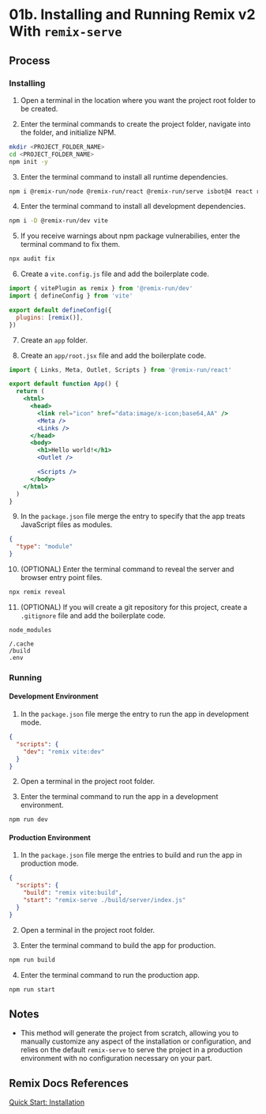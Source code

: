 # 01b. Installing and Running Remix v2 With `remix-serve`

## Process

### Installing

1. Open a terminal in the location where you want the project root folder to be created.

2. Enter the terminal commands to create the project folder, navigate into the folder, and initialize NPM.

```bash
mkdir <PROJECT_FOLDER_NAME>
cd <PROJECT_FOLDER_NAME>
npm init -y
```

3. Enter the terminal command to install all runtime dependencies.

```bash
npm i @remix-run/node @remix-run/react @remix-run/serve isbot@4 react react-dom
```

4. Enter the terminal command to install all development dependencies.

```bash
npm i -D @remix-run/dev vite
```

5. If you receive warnings about npm package vulnerabilies, enter the terminal command to fix them.

```bash
npx audit fix
```

6. Create a `vite.config.js` file and add the boilerplate code.

```js
import { vitePlugin as remix } from '@remix-run/dev'
import { defineConfig } from 'vite'

export default defineConfig({
  plugins: [remix()],
})
```

7. Create an `app` folder.

8. Create an `app/root.jsx` file and add the boilerplate code.

```jsx
import { Links, Meta, Outlet, Scripts } from '@remix-run/react'

export default function App() {
  return (
    <html>
      <head>
        <link rel="icon" href="data:image/x-icon;base64,AA" />
        <Meta />
        <Links />
      </head>
      <body>
        <h1>Hello world!</h1>
        <Outlet />

        <Scripts />
      </body>
    </html>
  )
}
```

9. In the `package.json` file merge the entry to specify that the app treats JavaScript files as modules.

```json
{
  "type": "module"
}
```

10. (OPTIONAL) Enter the terminal command to reveal the server and browser entry point files.

```bash
npx remix reveal
```

11. (OPTIONAL) If you will create a git repository for this project, create a `.gitignore` file and add the boilerplate code.

```
node_modules

/.cache
/build
.env
```

### Running

#### Development Environment

1. In the `package.json` file merge the entry to run the app in development mode.

```json
{
  "scripts": {
    "dev": "remix vite:dev"
  }
}
```

2. Open a terminal in the project root folder.

3. Enter the terminal command to run the app in a development environment.

```bash
npm run dev
```

#### Production Environment

1. In the `package.json` file merge the entries to build and run the app in production mode.

```json
{
  "scripts": {
    "build": "remix vite:build",
    "start": "remix-serve ./build/server/index.js"
  }
}
```

2. Open a terminal in the project root folder.

3. Enter the terminal command to build the app for production.

```bash
npm run build
```

4. Enter the terminal command to run the production app.

```bash
npm run start
```

## Notes

- This method will generate the project from scratch, allowing you to manually customize any aspect of the installation or configuration, and relies on the default `remix-serve` to serve the project in a production environment with no configuration necessary on your part.

## Remix Docs References

[Quick Start: Installation](https://remix.run/docs/en/main/start/quickstart#installation)
